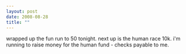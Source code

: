 ```yaml
---
layout: post
date: 2008-08-28
title: ""
---
```

wrapped up the fun run to 50 tonight. next up is the human race 10k. i'm running to raise money for the human fund - checks payable to me.